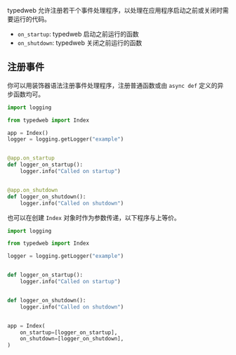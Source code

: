 typedweb 允许注册若干个事件处理程序，以处理在应用程序启动之前或关闭时需要运行的代码。

* `on_startup`: typedweb 启动之前运行的函数
* `on_shutdown`: typedweb 关闭之前运行的函数

## 注册事件

你可以用装饰器语法注册事件处理程序，注册普通函数或由 `async def` 定义的异步函数均可。

```python
import logging

from typedweb import Index

app = Index()
logger = logging.getLogger("example")


@app.on_startup
def logger_on_startup():
    logger.info("Called on startup")


@app.on_shutdown
def logger_on_shutdown():
    logger.info("Called on shutdown")
```

也可以在创建 `Index` 对象时作为参数传递，以下程序与上等价。

```python
import logging

from typedweb import Index

logger = logging.getLogger("example")


def logger_on_startup():
    logger.info("Called on startup")


def logger_on_shutdown():
    logger.info("Called on shutdown")


app = Index(
    on_startup=[logger_on_startup],
    on_shutdown=[logger_on_shutdown],
)
```

